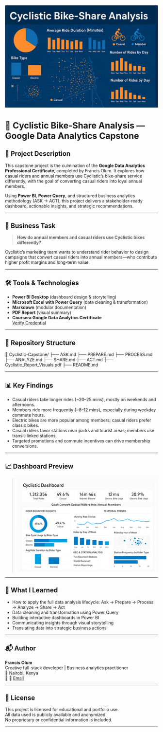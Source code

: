 ![Cyclistic Bike-Share Analysis Banner](banner.png)

# 🚴 Cyclistic Bike-Share Analysis — Google Data Analytics Capstone

## 📘 Project Description

This capstone project is the culmination of the **Google Data Analytics Professional Certificate**, completed by Francis Olum. It explores how casual riders and annual members use Cyclistic’s bike-share service differently, with the goal of converting casual riders into loyal annual members.

Using **Power BI**, **Power Query**, and structured business analytics methodology (ASK → ACT), this project delivers a stakeholder-ready dashboard, actionable insights, and strategic recommendations.

---

## 🎯 Business Task

> **How do annual members and casual riders use Cyclistic bikes differently?**

Cyclistic’s marketing team wants to understand rider behavior to design campaigns that convert casual riders into annual members—who contribute higher profit margins and long-term value.

---

## 🛠️ Tools & Technologies

- **Power BI Desktop** (dashboard design & storytelling)
- **Microsoft Excel with Power Query** (data cleaning & transformation)
- **Markdown** (modular documentation)
- **PDF Report** (visual summary)
- **Coursera Google Data Analytics Certificate**  
  [Verify Credential](https://coursera.org/verify/professional-cert/SLZ7ERDFU7TL)

---

## 📁 Repository Structure

📂 Cyclistic-Capstone/
├── ASK.md
├── PREPARE.md
├── PROCESS.md
├── ANALYZE.md
├── SHARE.md
├── ACT.md
├── Cyclistic_Report_Visuals.pdf
├── README.md

---

## 📊 Key Findings

- Casual riders take longer rides (~20–25 mins), mostly on weekends and afternoons.
- Members ride more frequently (~8–12 mins), especially during weekday commute hours.
- Electric bikes are more popular among members; casual riders prefer classic bikes.
- Casual riders favor stations near parks and tourist areas; members use transit-linked stations.
- Targeted promotions and commute incentives can drive membership conversions.

---

## 📈 Dashboard Preview

> ![Dashboard Preview](screenshots/dashboard.png)

---

## 🧠 What I Learned

- How to apply the full data analysis lifecycle: Ask → Prepare → Process → Analyze → Share → Act
- Data cleaning and transformation using Power Query
- Building interactive dashboards in Power BI
- Communicating insights through visual storytelling
- Translating data into strategic business actions

---

## 📬 Author

**Francis Olum**  
Creative full-stack developer | Business analytics practitioner  
📍 Nairobi, Kenya  
🔗 📧 [Email](olumfrank48@gmail.com)

---

## 📜 License

This project is licensed for educational and portfolio use.  
All data used is publicly available and anonymized.  
No proprietary or confidential information is included.

---
